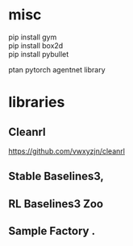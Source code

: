 
# misc

pip install gym  
pip install box2d  
pip install pybullet  

ptan pytorch agentnet library

# libraries

## Cleanrl

https://github.com/vwxyzjn/cleanrl

## Stable Baselines3, 
 
## RL Baselines3 Zoo

## Sample Factory .
